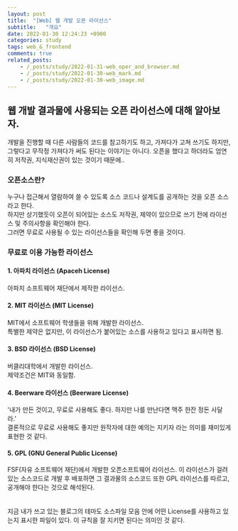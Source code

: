 ```yaml
---
layout: post
title:  "[Web] 웹 개발 오픈 라이선스"
subtitle:   "개요"
date: 2022-01-30 12:24:23 +0900
categories: study
tags: web_&_frontend
comments: true
related_posts:
    - /_posts/study/2022-01-31-web_oper_and_browser.md
    - /_posts/study/2022-01-30-web_mark.md
    - /_posts/study/2022-01-30-web_image.md
---
```


## 웹 개발 결과물에 사용되는 오픈 라이선스에 대해 알아보자.<br/>

개발을 진행할 때 다른 사람들의 코드를 참고하기도 하고, 가져다가 고쳐 쓰기도 하지만, 그렇다고 무작정 가져다가 써도 된다는 이야기는 아니다.
오픈을 했다고 하더라도 엄연히 저작권, 지식재산권이 있는 것이기 때문에..<br/>

### 오픈소스란?

누구나 접근해서 열람하여 쓸 수 있도록 소스 코드나 설계도를 공개하는 것을 오픈 소스라고 한다.<br/>
하지만 상기했듯이 오픈이 되어있는 소스도 저작권, 제약이 있으므로 쓰기 전에 라이선스 및 주의사항을 확인해야 한다.<br/>
그러면 무료로 사용될 수 있는 라이선스들을 확인해 두면 좋을 것이다.<br/>

### 무료로 이용 가능한 라이선스<br/>

#### 1. 아파치 라이선스 (Apaceh License) <br/>

아파치 소프트웨어 재단에서 제작한 라이선스.<br/>

#### 2. MIT 라이선스 (MIT License) <br/>

MIT에서 소프트웨어 학생들을 위해 개발한 라이선스.<br/>
특별한 제약은 없지만, 이 라이선스가 붙어있는 소스를 사용하고 있다고 표시하면 됨.<br/>

#### 3. BSD 라이선스 (BSD License) <br/>

버클리대학에서 개발한 라이선스.<br/>
제약조건은 MIT와 동일함.<br/>

#### 4. Beerware 라이선스 (Beerware License) <br/>

'내가 만든 것이고, 무료로 사용해도 좋다. 하지만 나를 만난다면 맥주 한잔 정돈 사달라.'<br/>
결론적으로 무료로 사용해도 좋지만 원작자에 대한 예의는 지키자 라는 의미를 재미있게 표현한 것 같다.<br/>

#### 5. GPL (GNU General Public License) <br/>

FSF(자유 소프트웨어 재단)에서 개발한 오픈소프트웨어 라이선스. 이 라이선스가 걸려있는 소스코드로 개발 후 배포하면 그 결과물의 소스코드 또한 GPL 라이선스를 따르고, 공개해야 한다는 것으로 해석된다.<br/>
<br/>
<br/>
지금 내가 쓰고 있는 블로그의 테마도 소스파일 모음 안에 어떤 License를 사용하고 있는지 표시한 파일이 있다. 이 규칙을 잘 지키면 된다는 의미인 것 같다.<br/>